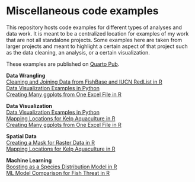 # Miscellaneous code examples

This repository hosts code examples for different types of analyses and data work. It is meant to be a centralized location for examples of my work that are not all standalone projects. Some examples here are taken from larger projects and meant to highlight a certain aspect of that project such as the data cleaning, an analysis, or a certain visualization.

These examples are published on [Quarto Pub](https://elkewind.quarto.pub/).

**Data Wrangling**<br>
[Cleaning and Joining Data from FishBase and IUCN RedList in R](https://elkewind.quarto.pub/cleaning-and-joining-data-from-fishbase-and-iucn-redlist/)<br>
[Data Visualization Examples in Python](https://elkewind.quarto.pub/data-visualization-examples-in-python/)<br>
[Creating Many ggplots from One Excel File in R](https://elkewind.quarto.pub/creating-many-ggplots-from-one-excel-file-in-r/)<br>

**Data Visualization**<br>
[Data Visualization Examples in Python](https://elkewind.quarto.pub/data-visualization-examples-in-python/)<br>
[Mapping Locations for Kelp Aquaculture in R](https://elkewind.quarto.pub/mapping-locations-for-kelp-aquaculture-in-r/)<br>
[Creating Many ggplots from One Excel File in R](https://elkewind.quarto.pub/creating-many-ggplots-from-one-excel-file-in-r/)<br>

**Spatial Data**<br>
[Creating a Mask for Raster Data in R](https://elkewind.quarto.pub/creating-a-mask-for-raster-data-in-r/)<br>
[Mapping Locations for Kelp Aquaculture in R](https://elkewind.quarto.pub/mapping-locations-for-kelp-aquaculture-in-r/)<br>

**Machine Learning**<br>
[Boosting as a Species Distribution Model in R](https://elkewind.quarto.pub/boosting-as-a-species-distribution-model-in-r/)<br>
[ML Model Comparison for Fish Threat in R](https://elkewind.quarto.pub/ml-model-comparison-for-fish-threat-in-r/)<br>
